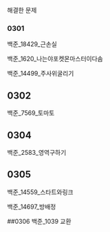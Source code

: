 해결한 문제

### 0301
백준_18429_근손실
  
백준_1620_나는야포켓몬마스터이다솜
  
백준_14499_주사위굴리기

## 0302
백준_7569_토마토

## 0304
백준_2583_영역구하기

## 0305
백준_14559_스타트와링크

백준_14697_방배정

##0306
백준_1039 교환
